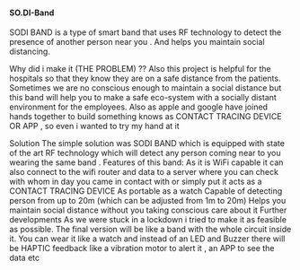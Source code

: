 #### SO.DI-Band
SODI BAND is a type of smart band that uses RF technology to detect the presence of another person near you . And helps you maintain social distancing.

Why did i make it (THE PROBLEM) ??
Also this project is helpful for the hospitals so that they know they are on a safe distance from the patients. 
Sometimes we are no conscious enough to maintain a social distance but this band will help you to make a safe eco-system with a socially distant environment for the employees.
Also as apple and google have joined hands together to build something knows as CONTACT TRACING DEVICE OR APP  ,  so even i wanted to try my hand at it

Solution
The simple solution was SODI BAND which is equipped with state of the art RF technology which will detect any person coming near to you wearing the same band . 
Features of this band: 
As it is WiFi capable it can also connect to the wifi router and data to a server where you can check with whom in day you came in contact with or simply put it acts as a CONTACT TRACING DEVICE 
As portable as a watch 
Capable of detecting person from up to 20m (which can be adjusted from 1m to 20m)
Helps you maintain social distance without you taking conscious care about it
Further developments
As we were stuck in a lockdown i tried to make it as feasible as possible. The final version will be like a band with the whole circuit inside it. You can wear it like a watch and instead of an LED and Buzzer there will be HAPTIC feedback like a vibration motor to alert it , an APP to see the data etc 
